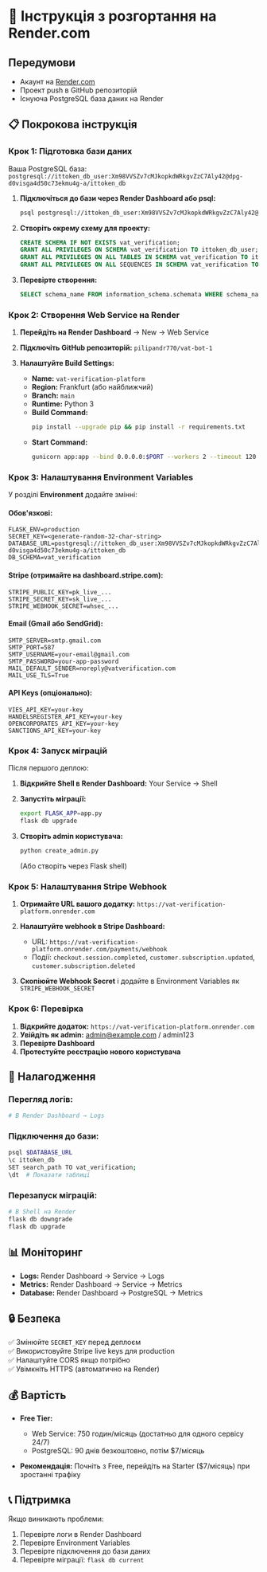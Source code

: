 # 🚀 Інструкція з розгортання на Render.com

## Передумови
- Акаунт на [Render.com](https://render.com)
- Проект push в GitHub репозиторій
- Існуюча PostgreSQL база даних на Render

## 📋 Покрокова інструкція

### Крок 1: Підготовка бази даних

Ваша PostgreSQL база: `postgresql://ittoken_db_user:Xm98VVSZv7cMJkopkdWRkgvZzC7Aly42@dpg-d0visga4d50c73ekmu4g-a/ittoken_db`

1. **Підключіться до бази через Render Dashboard або psql:**
   ```bash
   psql postgresql://ittoken_db_user:Xm98VVSZv7cMJkopkdWRkgvZzC7Aly42@dpg-d0visga4d50c73ekmu4g-a/ittoken_db
   ```

2. **Створіть окрему схему для проекту:**
   ```sql
   CREATE SCHEMA IF NOT EXISTS vat_verification;
   GRANT ALL PRIVILEGES ON SCHEMA vat_verification TO ittoken_db_user;
   GRANT ALL PRIVILEGES ON ALL TABLES IN SCHEMA vat_verification TO ittoken_db_user;
   GRANT ALL PRIVILEGES ON ALL SEQUENCES IN SCHEMA vat_verification TO ittoken_db_user;
   ```

3. **Перевірте створення:**
   ```sql
   SELECT schema_name FROM information_schema.schemata WHERE schema_name = 'vat_verification';
   ```

### Крок 2: Створення Web Service на Render

1. **Перейдіть на Render Dashboard** → New → Web Service

2. **Підключіть GitHub репозиторій:** `pilipandr770/vat-bot-1`

3. **Налаштуйте Build Settings:**
   - **Name:** `vat-verification-platform`
   - **Region:** Frankfurt (або найближчий)
   - **Branch:** `main`
   - **Runtime:** Python 3
   - **Build Command:** 
     ```bash
     pip install --upgrade pip && pip install -r requirements.txt
     ```
   - **Start Command:** 
     ```bash
     gunicorn app:app --bind 0.0.0.0:$PORT --workers 2 --timeout 120
     ```

### Крок 3: Налаштування Environment Variables

У розділі **Environment** додайте змінні:

#### Обов'язкові:
```
FLASK_ENV=production
SECRET_KEY=<generate-random-32-char-string>
DATABASE_URL=postgresql://ittoken_db_user:Xm98VVSZv7cMJkopkdWRkgvZzC7Aly42@dpg-d0visga4d50c73ekmu4g-a/ittoken_db
DB_SCHEMA=vat_verification
```

#### Stripe (отримайте на dashboard.stripe.com):
```
STRIPE_PUBLIC_KEY=pk_live_...
STRIPE_SECRET_KEY=sk_live_...
STRIPE_WEBHOOK_SECRET=whsec_...
```

#### Email (Gmail або SendGrid):
```
SMTP_SERVER=smtp.gmail.com
SMTP_PORT=587
SMTP_USERNAME=your-email@gmail.com
SMTP_PASSWORD=your-app-password
MAIL_DEFAULT_SENDER=noreply@vatverification.com
MAIL_USE_TLS=True
```

#### API Keys (опціонально):
```
VIES_API_KEY=your-key
HANDELSREGISTER_API_KEY=your-key
OPENCORPORATES_API_KEY=your-key
SANCTIONS_API_KEY=your-key
```

### Крок 4: Запуск міграцій

Після першого деплою:

1. **Відкрийте Shell в Render Dashboard:** Your Service → Shell

2. **Запустіть міграції:**
   ```bash
   export FLASK_APP=app.py
   flask db upgrade
   ```

3. **Створіть admin користувача:**
   ```bash
   python create_admin.py
   ```
   (Або створіть через Flask shell)

### Крок 5: Налаштування Stripe Webhook

1. **Отримайте URL вашого додатку:** `https://vat-verification-platform.onrender.com`

2. **Налаштуйте webhook в Stripe Dashboard:**
   - URL: `https://vat-verification-platform.onrender.com/payments/webhook`
   - Події: `checkout.session.completed`, `customer.subscription.updated`, `customer.subscription.deleted`

3. **Скопіюйте Webhook Secret** і додайте в Environment Variables як `STRIPE_WEBHOOK_SECRET`

### Крок 6: Перевірка

1. **Відкрийте додаток:** `https://vat-verification-platform.onrender.com`
2. **Увійдіть як admin:** admin@example.com / admin123
3. **Перевірте Dashboard**
4. **Протестуйте реєстрацію нового користувача**

## 🔧 Налагодження

### Перегляд логів:
```bash
# В Render Dashboard → Logs
```

### Підключення до бази:
```bash
psql $DATABASE_URL
\c ittoken_db
SET search_path TO vat_verification;
\dt  # Показати таблиці
```

### Перезапуск міграцій:
```bash
# В Shell на Render
flask db downgrade
flask db upgrade
```

## 📊 Моніторинг

- **Logs:** Render Dashboard → Service → Logs
- **Metrics:** Render Dashboard → Service → Metrics
- **Database:** Render Dashboard → PostgreSQL → Metrics

## 🔒 Безпека

✅ Змінюйте `SECRET_KEY` перед деплоєм  
✅ Використовуйте Stripe live keys для production  
✅ Налаштуйте CORS якщо потрібно  
✅ Увімкніть HTTPS (автоматично на Render)  

## 💰 Вартість

- **Free Tier:** 
  - Web Service: 750 годин/місяць (достатньо для одного сервісу 24/7)
  - PostgreSQL: 90 днів безкоштовно, потім $7/місяць
  
- **Рекомендація:** Почніть з Free, перейдіть на Starter ($7/місяць) при зростанні трафіку

## 📞 Підтримка

Якщо виникають проблеми:
1. Перевірте логи в Render Dashboard
2. Перевірте Environment Variables
3. Перевірте підключення до бази даних
4. Перевірте міграції: `flask db current`
